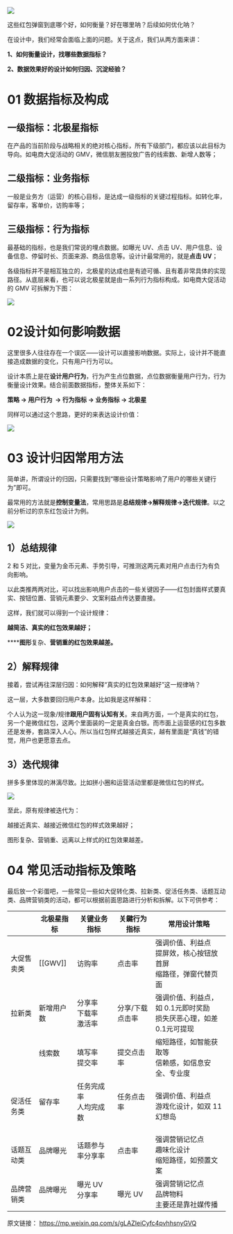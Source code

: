 ![](https://mmbiz.qpic.cn/sz_mmbiz_png/dHUDUZPbTCkhGl3brVgKAwqw2We83ibiaPDyEHkSPkAJn1IAxy9ydJKUfShySyJN6BzPVDBqaDiahLr6ia5XJdNsOQ/640?wx_fmt=png)
  

这些红包弹窗到底哪个好，如何衡量？好在哪里呐？后续如何优化呐？

在设计中，我们经常会面临上面的问题。关于这点，我们从两方面来讲： 

**1、如何衡量设计，找哪些数据指标？**

**2、数据效果好的设计如何归因、沉淀经验？**

# 01 数据指标及构成

##   一级指标：北极星指标

在产品的当前阶段与战略相关的绝对核心指标，所有下级部门，都应该以此目标为导向。如电商大促活动的 GMV，微信朋友圈投放广告的线索数、新增人数等； 

##   二级指标：业务指标

一般是业务方（运营）的核心目标，是达成一级指标的关键过程指标。如转化率，留存率，客单价，访购率等；  

## 三级指标：行为指标

最基础的指标，也是我们常说的埋点数据。如曝光 UV、点击 UV、用户信息、设备信息、停留时长、页面来源、商品信息等。设计计最常用的，就是**点击 UV**； 

各级指标并不是相互独立的，北极星的达成也是有迹可循、且有着非常具体的实现路径。从底层来看，也可以说北极星就是由一系列行为指标构成。如电商大促活动的 GMV 可拆解为下图：

![](https://mmbiz.qpic.cn/sz_mmbiz_png/dHUDUZPbTCkhGl3brVgKAwqw2We83ibiaP2EnCvHJMWrnIpTFskjn8NialG5Cnia2kg0pnIYwzWgp3vXjeMIxGED8A/640?wx_fmt=png)

#  02设计如何影响数据

这里很多人往往存在一个误区——设计可以直接影响数据。实际上，设计并不能直接造成数据的变化，只有用户行为可以。

设计本质上是在**设计用户行为**，行为产生点位数据，点位数据衡量用户行为，行为衡量设计效果。结合前面数据指标，整体关系如下：

**策略 -> 用户行为  -> 行为指标 -> 业务指标 -\> 北极星**

同样可以通过这个思路，更好的来表达设计价值：

![](https://mmbiz.qpic.cn/sz_mmbiz_png/dHUDUZPbTCkhGl3brVgKAwqw2We83ibiaPpCWuTpNx24piatE8of2rUxJOib59Fc3Iu2eEzXXUg4hR0pND9ibVNSRcg/640?wx_fmt=png)

#  03  设计归因常用方法

简单讲，所谓设计的归因，只需要找到“哪些设计策略影响了用户的哪些关键行为”即可。

最常用的方法就是**控制变量法**，常用思路是**总结规律->解释规律->迭代规律**。以之前分析过的京东红包设计为例。

![](https://mmbiz.qpic.cn/sz_mmbiz_png/dHUDUZPbTCkhGl3brVgKAwqw2We83ibiaPmbjpXU4Lm0oYdc1jMiatRghu70VenfDEMTNg7Cqy2o24y2z5bhr5YrA/640?wx_fmt=png&from=appmsg)

## 1）总结规律

2 和 5 对比，变量为金币元素、手势引导，可推测这两元素对用户点击行为有负向影响。  

以此类推两两对比，可以找出影响用户点击的一些关键因子——红包封面样式要真实、按钮位置、营销元素要少、文案利益点传达要直接。  

这样，我们就可以得到一个设计规律：

**越简洁、真实的红包效果越好；**

******图形**复杂、**营销重的红包效果越差。** 

## 2）解释规律

接着，尝试再往深层归因：如何解释“真实的红包效果越好”这一规律呐？  

这一层，大多数要回归用户本身。比如我是这样解释：

个人认为这一现象/规律**跟用户固有认知有关**。来自两方面，一个是真实的红包，另一个是微信红包，这两个里面装的一定是真金白银。而市面上运营感的红包多数还是发券，套路深入人心。所以当红包样式越接近真实，越有里面是“真钱”的错觉，用户也更愿意去点。

## 3）迭代规律

拼多多里体现的淋漓尽致。比如拼小圈和运营活动里都是微信红包的样式。  

![](https://mmbiz.qpic.cn/sz_mmbiz_png/dHUDUZPbTCkhGl3brVgKAwqw2We83ibiaPDyX2Vp4eMRm0mqvT9IWibQibFMyYjZWfyibvCoGwrDcRuMG199icIwpa9A/640?wx_fmt=png&from=appmsg)

至此，原有规律被迭代为：  

越接近真实、越接近微信红包的样式效果越好；

图形复杂、营销重、远离以上样式的红包效果越差。

#   04  常见活动指标及策略

最后放一个彩蛋吧，一些常见一些如大促转化类、拉新类、促活任务类、话题互动类、品牌营销类的活动，都可以根据前面思路进行分析和拆解。以下可供参考：  

|  | **北极星指标** | **关键业务指标** | **关鍵行为指标** | **常用设计策略** |
| ---- | ---- | ---- | ---- | ---- |
| 大促售卖类 | [[GWV]] | 访购率 | 点击率 | 强调价值、利益点<br>提屏效，核心按钮放首屏<br>缩路径，弹窗代替页面 |
| 拉新类 | 新增用户数 | 分享率<br>下载率<br>激活率 | 分享/下载点击率 | 强调价值、利益点，如 0.1元即时奖励<br>损失厌恶心理，如差 0.1元可提现 |
|  | 线索数<br><br> | 填写率<br>提交率 | 提交点击率 | 缩短路径，如智能获取等<br>信赖感，如信息安全、专业度 |
| 促活任务类 | 留存率<br><br> | 任务完成率<br>人均完成数<br><br> | 任务点击率<br><br> | 强调价值、利益点<br>游戏化设计，如双 11 幻想岛 |
| 话题互动类 | 品牌曝光<br><br> | 话题参与率分享率<br><br> | 点击率<br><br> | 强调营销记忆点<br>趣味化设计<br>缩短路径，如预置文案 |
| 品牌营销类 | 品牌曝光<br><br> | 曝光 UV 分享率<br><br> | 曝光 UV | 强调营销记忆点<br>品牌物料<br>主要还是靠社媒传播 |


原文链接： https://mp.weixin.qq.com/s/gLAZIeiCyfc4pvhhsnyGVQ